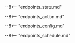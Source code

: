 --8<-- "endpoints_state.md"

--8<-- "endpoints_action.md"

--8<-- "endpoints_config.md"

--8<-- "endpoints_schedule.md"
